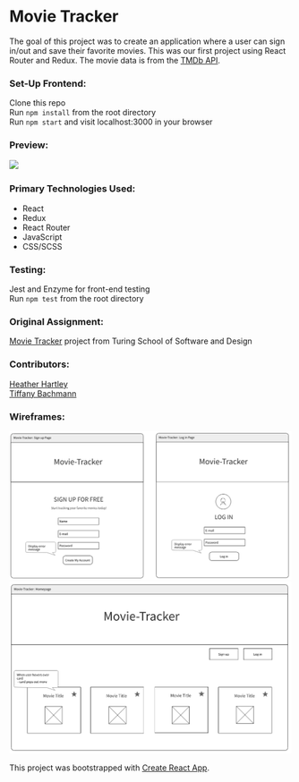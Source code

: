 # Movie Tracker

The goal of this project was to create an application where a user can sign in/out and save their favorite movies. This was our first project using React Router and Redux. The movie data is from the [TMDb API](https://www.themoviedb.org/documentation/api).

### Set-Up Frontend:
Clone this repo  
Run `npm install` from the root directory  
Run `npm start` and visit localhost:3000 in your browser  

### Preview:
![](movietracker-preview-sm.gif)

### Primary Technologies Used:
* React
* Redux
* React Router
* JavaScript
* CSS/SCSS

### Testing:
Jest and Enzyme for front-end testing  
Run `npm test` from the root directory  

### Original Assignment: 
[Movie Tracker](https://github.com/turingschool-examples/movie-tracker) project from Turing School of Software and Design  

### Contributors:  
[Heather Hartley](https://github.com/hlhartley)  
[Tiffany Bachmann](https://github.com/trbachmann)  

### Wireframes:
![Wireframes](movie-tracker-signin-login-page.png)
![Wireframes](movie-tracker-homepage-view.png)

This project was bootstrapped with [Create React App](https://github.com/facebook/create-react-app).
